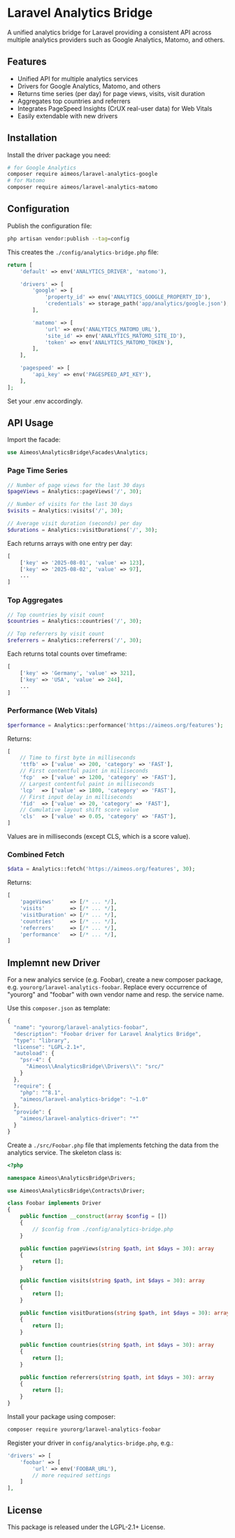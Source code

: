 # Laravel Analytics Bridge

A unified analytics bridge for Laravel providing a consistent API across multiple analytics providers such as Google Analytics, Matomo, and others.

## Features

* Unified API for multiple analytics services
* Drivers for Google Analytics, Matomo, and others
* Returns time series (per day) for page views, visits, visit duration
* Aggregates top countries and referrers
* Integrates PageSpeed Insights (CrUX real-user data) for Web Vitals
* Easily extendable with new drivers

## Installation

Install the driver package you need:

```bash
# for Google Analytics
composer require aimeos/laravel-analytics-google
# for Matomo
composer require aimeos/laravel-analytics-matomo
```

## Configuration

Publish the configuration file:

```bash
php artisan vendor:publish --tag=config
```

This creates the `./config/analytics-bridge.php` file:

```php
return [
    'default' => env('ANALYTICS_DRIVER', 'matomo'),

    'drivers' => [
        'google' => [
            'property_id' => env('ANALYTICS_GOOGLE_PROPERTY_ID'),
            'credentials' => storage_path('app/analytics/google.json'),
        ],

        'matomo' => [
            'url' => env('ANALYTICS_MATOMO_URL'),
            'site_id' => env('ANALYTICS_MATOMO_SITE_ID'),
            'token' => env('ANALYTICS_MATOMO_TOKEN'),
        ],
    ],

    'pagespeed' => [
        'api_key' => env('PAGESPEED_API_KEY'),
    ],
];
```

Set your .env accordingly.

## API Usage

Import the facade:

```php
use Aimeos\AnalyticsBridge\Facades\Analytics;
```

### Page Time Series

```php
// Number of page views for the last 30 days
$pageViews = Analytics::pageViews('/', 30);

// Number of visits for the last 30 days
$visits = Analytics::visits('/', 30);

// Average visit duration (seconds) per day
$durations = Analytics::visitDurations('/', 30);
```

Each returns arrays with one entry per day:

```php
[
    ['key' => '2025-08-01', 'value' => 123],
    ['key' => '2025-08-02', 'value' => 97],
    ...
]
```

### Top Aggregates

```php
// Top countries by visit count
$countries = Analytics::countries('/', 30);

// Top referrers by visit count
$referrers = Analytics::referrers('/', 30);
```

Each returns total counts over timeframe:

```php
[
    ['key' => 'Germany', 'value' => 321],
    ['key' => 'USA', 'value' => 244],
    ...
]
```

### Performance (Web Vitals)

```php
$performance = Analytics::performance('https://aimeos.org/features');
```

Returns:

```php
[
    // Time to first byte in milliseconds
    'ttfb' => ['value' => 200, 'category' => 'FAST'],
    // First contentful paint in milliseconds
    'fcp'  => ['value' => 1200, 'category' => 'FAST'],
    // Largest contentful paint in milliseconds
    'lcp'  => ['value' => 1800, 'category' => 'FAST'],
    // First input delay in milliseconds
    'fid'  => ['value' => 20, 'category' => 'FAST'],
    // Cumulative layout shift score value
    'cls'  => ['value' => 0.05, 'category' => 'FAST'],
]
```

Values are in milliseconds (except CLS, which is a score value).

### Combined Fetch

```php
$data = Analytics::fetch('https://aimeos.org/features', 30);
```

Returns:

```php
[
    'pageViews'     => [/* ... */],
    'visits'        => [/* ... */],
    'visitDuration' => [/* ... */],
    'countries'     => [/* ... */],
    'referrers'     => [/* ... */],
    'performance'   => [/* ... */],
]
```

## Implemnt new Driver

For a new analyics service (e.g. Foobar), create a new composer package, e.g.
`yourorg/laravel-analytics-foobar`. Replace every occurrence of "yourorg" and
"foobar" with own vendor name and resp. the service name.

Use this `composer.json` as template:

```javascript
{
  "name": "yourorg/laravel-analytics-foobar",
  "description": "Foobar driver for Laravel Analytics Bridge",
  "type": "library",
  "license": "LGPL-2.1+",
  "autoload": {
    "psr-4": {
      "Aimeos\\AnalyticsBridge\\Drivers\\": "src/"
    }
  },
  "require": {
    "php": "^8.1",
    "aimeos/laravel-analytics-bridge": "~1.0"
  },
  "provide": {
    "aimeos/laravel-analytics-driver": "*"
  }
}
```

Create a `./src/Foobar.php` file that implements fetching the data from the
analytics service. The skeleton class is:

```php
<?php

namespace Aimeos\AnalyticsBridge\Drivers;

use Aimeos\AnalyticsBridge\Contracts\Driver;

class Foobar implements Driver
{
    public function __construct(array $config = [])
    {
        // $config from ./config/analytics-bridge.php
    }

    public function pageViews(string $path, int $days = 30): array
    {
        return [];
    }

    public function visits(string $path, int $days = 30): array
    {
        return [];
    }

    public function visitDurations(string $path, int $days = 30): array
    {
        return [];
    }

    public function countries(string $path, int $days = 30): array
    {
        return [];
    }

    public function referrers(string $path, int $days = 30): array
    {
        return [];
    }
}
```

Install your package using composer:

```bash
composer require yourorg/laravel-analytics-foobar
```

Register your driver in `config/analytics-bridge.php`, e.g.:

```php
'drivers' => [
    'foobar' => [
        'url' => env('FOOBAR_URL'),
        // more required settings
    ]
],
```

## License

This package is released under the LGPL-2.1+ License.

